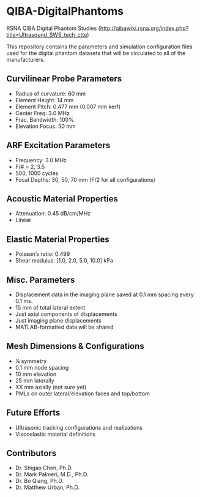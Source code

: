 # QIBA-DigitalPhantoms
RSNA QIBA Digital Phantom Studies
(http://qibawiki.rsna.org/index.php?title=Ultrasound_SWS_tech_ctte)

This repository contains the parameters and simulation configuration files used
for the digital phantom datasets that will be circulated to all of the
manufacturers.

## Curvilinear Probe Parameters
* Radius of curvature: 60 mm
* Element Height: 14 mm
* Element Pitch: 0.477 mm (0.007 mm kerf)
* Center Freq: 3.0 MHz
* Frac. Bandwidth: 100%
* Elevation Focus: 50 mm

## ARF Excitation Parameters
* Frequency: 3.0 MHz
* F/# = 2, 3.5
* 500, 1000 cycles
* Focal Depths: 30, 50, 70 mm (F/2 for all configurations)

## Acoustic Material Properties
* Attenuation: 0.45 dB/cm/MHz
* Linear

## Elastic Material Properties
* Poisson’s ratio: 0.499
* Shear modulus: [1.0, 2.0, 5.0, 10.0] kPa

## Misc. Parameters
* Displacement data in the imaging plane saved at 0.1 mm spacing every 0.1 ms.
* 15 mm of total lateral extent
* Just axial components of displacements
* Just imaging plane displacements
* MATLAB-formatted data will be shared

## Mesh Dimensions & Configurations
* ¼ symmetry
* 0.1 mm node spacing
* 10 mm elevation
* 25 mm laterally
* XX mm axially (not sure yet)
* PMLs on outer lateral/elevation faces and top/bottom

## Future Efforts
* Ultrasonic tracking configurations and realizations
* Viscoelastic material definitions

## Contributors
* Dr. Shigao Chen, Ph.D.
* Dr. Mark Palmeri, M.D., Ph.D.
* Dr. Bo Qiang, Ph.D.
* Dr. Matthew Urban, Ph.D.

